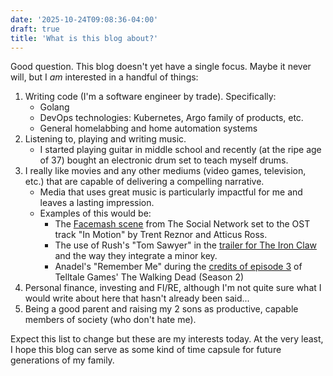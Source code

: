 ```yaml
---
date: '2025-10-24T09:08:36-04:00'
draft: true
title: 'What is this blog about?'
---
```


Good question. This blog doesn't yet have a single focus. Maybe it never will, but I _am_ interested in a handful of things:

1. Writing code (I'm a software engineer by trade). Specifically:
   - Golang
   - DevOps technologies: Kubernetes, Argo family of products, etc.
   - General homelabbing and home automation systems
2. Listening to, playing and writing music.
   - I started playing guitar in middle school and recently (at the ripe age of 37) bought an electronic drum set to teach myself drums.
3. I really like movies and any other mediums (video games, television, etc.) that are capable of delivering a compelling narrative.
   - Media that uses great music is particularly impactful for me and leaves a lasting impression. 
   - Examples of this would be:
     - The [Facemash scene](https://www.youtube.com/watch?v=MUnSW8xOd0A&t=70s) from The Social Network set to the OST track "In Motion" by Trent Reznor and Atticus Ross.
     - The use of Rush's "Tom Sawyer" in the [trailer for The Iron Claw](https://youtu.be/8KVsaoveTbw?si=IScfSgnZAD2FC609&t=52) and the way they integrate a minor key.
     - Anadel's "Remember Me" during the [credits of episode 3](https://youtu.be/Ov0vtJHPKqY?si=AJp4DJST7yxjjPdp) of Telltale Games' The Walking Dead (Season 2)
4. Personal finance, investing and FI/RE, although I'm not quite sure what I would write about here that hasn't already been said...
5. Being a good parent and raising my 2 sons as productive, capable members of society (who don't hate me).

Expect this list to change but these are my interests today. At the very least, I hope this blog can serve as some kind of time capsule for future generations of my family.
